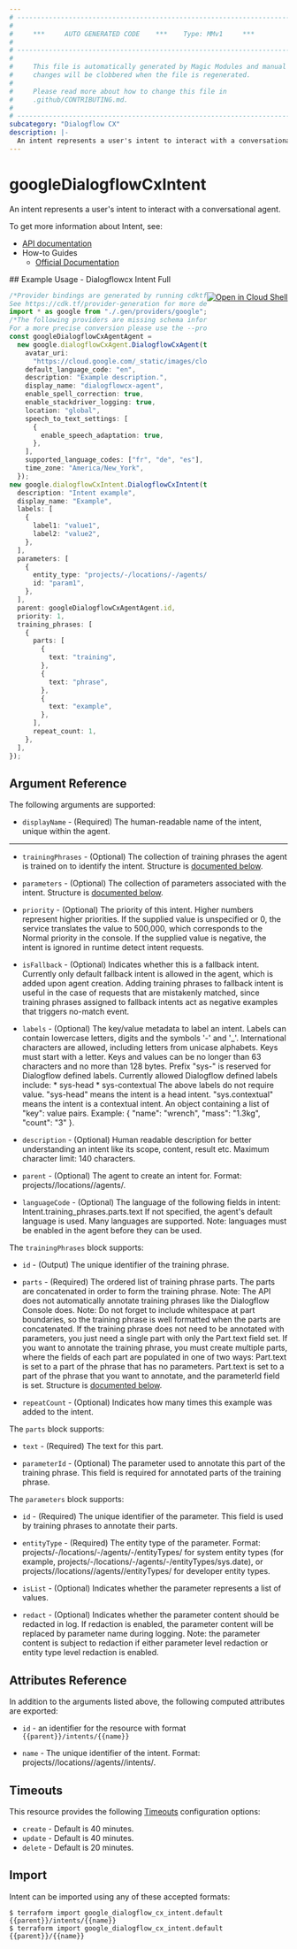```yaml
---
# ----------------------------------------------------------------------------
#
#     ***     AUTO GENERATED CODE    ***    Type: MMv1     ***
#
# ----------------------------------------------------------------------------
#
#     This file is automatically generated by Magic Modules and manual
#     changes will be clobbered when the file is regenerated.
#
#     Please read more about how to change this file in
#     .github/CONTRIBUTING.md.
#
# ----------------------------------------------------------------------------
subcategory: "Dialogflow CX"
description: |-
  An intent represents a user's intent to interact with a conversational agent.
---
```


# googleDialogflowCxIntent

An intent represents a user's intent to interact with a conversational agent.

To get more information about Intent, see:

* [API documentation](https://cloud.google.com/dialogflow/cx/docs/reference/rest/v3/projects.locations.agents.intents)
* How-to Guides
  * [Official Documentation](https://cloud.google.com/dialogflow/cx/docs)

<div class = "oics-button" style="float: right; margin: 0 0 -15px">
  <a href="https://console.cloud.google.com/cloudshell/open?cloudshell_git_repo=https%3A%2F%2Fgithub.com%2Fterraform-google-modules%2Fdocs-examples.git&cloudshell_working_dir=dialogflowcx_intent_full&cloudshell_image=gcr.io%2Fgraphite-cloud-shell-images%2Fterraform%3Alatest&open_in_editor=main.tf&cloudshell_print=.%2Fmotd&cloudshell_tutorial=.%2Ftutorial.md" target="_blank">
    <img alt="Open in Cloud Shell" src="//gstatic.com/cloudssh/images/open-btn.svg" style="max-height: 44px; margin: 32px auto; max-width: 100%;">
  </a>
</div>
## Example Usage - Dialogflowcx Intent Full

```typescript
/*Provider bindings are generated by running cdktf get.
See https://cdk.tf/provider-generation for more details.*/
import * as google from "./.gen/providers/google";
/*The following providers are missing schema information and might need manual adjustments to synthesize correctly: google.
For a more precise conversion please use the --provider flag in convert.*/
const googleDialogflowCxAgentAgent =
  new google.dialogflowCxAgent.DialogflowCxAgent(this, "agent", {
    avatar_uri:
      "https://cloud.google.com/_static/images/cloud/icons/favicons/onecloud/super_cloud.png",
    default_language_code: "en",
    description: "Example description.",
    display_name: "dialogflowcx-agent",
    enable_spell_correction: true,
    enable_stackdriver_logging: true,
    location: "global",
    speech_to_text_settings: [
      {
        enable_speech_adaptation: true,
      },
    ],
    supported_language_codes: ["fr", "de", "es"],
    time_zone: "America/New_York",
  });
new google.dialogflowCxIntent.DialogflowCxIntent(this, "basic_intent", {
  description: "Intent example",
  display_name: "Example",
  labels: [
    {
      label1: "value1",
      label2: "value2",
    },
  ],
  parameters: [
    {
      entity_type: "projects/-/locations/-/agents/-/entityTypes/sys.date",
      id: "param1",
    },
  ],
  parent: googleDialogflowCxAgentAgent.id,
  priority: 1,
  training_phrases: [
    {
      parts: [
        {
          text: "training",
        },
        {
          text: "phrase",
        },
        {
          text: "example",
        },
      ],
      repeat_count: 1,
    },
  ],
});

```

## Argument Reference

The following arguments are supported:

* `displayName` -
  (Required)
  The human-readable name of the intent, unique within the agent.

***

*   `trainingPhrases` -
    (Optional)
    The collection of training phrases the agent is trained on to identify the intent.
    Structure is [documented below](#nested_training_phrases).

*   `parameters` -
    (Optional)
    The collection of parameters associated with the intent.
    Structure is [documented below](#nested_parameters).

*   `priority` -
    (Optional)
    The priority of this intent. Higher numbers represent higher priorities.
    If the supplied value is unspecified or 0, the service translates the value to 500,000, which corresponds to the Normal priority in the console.
    If the supplied value is negative, the intent is ignored in runtime detect intent requests.

*   `isFallback` -
    (Optional)
    Indicates whether this is a fallback intent. Currently only default fallback intent is allowed in the agent, which is added upon agent creation.
    Adding training phrases to fallback intent is useful in the case of requests that are mistakenly matched, since training phrases assigned to fallback intents act as negative examples that triggers no-match event.

*   `labels` -
    (Optional)
    The key/value metadata to label an intent. Labels can contain lowercase letters, digits and the symbols '-' and '\_'. International characters are allowed, including letters from unicase alphabets. Keys must start with a letter. Keys and values can be no longer than 63 characters and no more than 128 bytes.
    Prefix "sys-" is reserved for Dialogflow defined labels. Currently allowed Dialogflow defined labels include: \* sys-head \* sys-contextual The above labels do not require value. "sys-head" means the intent is a head intent. "sys.contextual" means the intent is a contextual intent.
    An object containing a list of "key": value pairs. Example: { "name": "wrench", "mass": "1.3kg", "count": "3" }.

*   `description` -
    (Optional)
    Human readable description for better understanding an intent like its scope, content, result etc. Maximum character limit: 140 characters.

*   `parent` -
    (Optional)
    The agent to create an intent for.
    Format: projects/<Project ID>/locations/<Location ID>/agents/<Agent ID>.

*   `languageCode` -
    (Optional)
    The language of the following fields in intent:
    Intent.training\_phrases.parts.text
    If not specified, the agent's default language is used. Many languages are supported. Note: languages must be enabled in the agent before they can be used.

<a name="nested_training_phrases"></a>The `trainingPhrases` block supports:

*   `id` -
    (Output)
    The unique identifier of the training phrase.

*   `parts` -
    (Required)
    The ordered list of training phrase parts. The parts are concatenated in order to form the training phrase.
    Note: The API does not automatically annotate training phrases like the Dialogflow Console does.
    Note: Do not forget to include whitespace at part boundaries, so the training phrase is well formatted when the parts are concatenated.
    If the training phrase does not need to be annotated with parameters, you just need a single part with only the Part.text field set.
    If you want to annotate the training phrase, you must create multiple parts, where the fields of each part are populated in one of two ways:
    Part.text is set to a part of the phrase that has no parameters.
    Part.text is set to a part of the phrase that you want to annotate, and the parameterId field is set.
    Structure is [documented below](#nested_parts).

*   `repeatCount` -
    (Optional)
    Indicates how many times this example was added to the intent.

<a name="nested_parts"></a>The `parts` block supports:

*   `text` -
    (Required)
    The text for this part.

*   `parameterId` -
    (Optional)
    The parameter used to annotate this part of the training phrase. This field is required for annotated parts of the training phrase.

<a name="nested_parameters"></a>The `parameters` block supports:

*   `id` -
    (Required)
    The unique identifier of the parameter. This field is used by training phrases to annotate their parts.

*   `entityType` -
    (Required)
    The entity type of the parameter.
    Format: projects/-/locations/-/agents/-/entityTypes/<System Entity Type ID> for system entity types (for example, projects/-/locations/-/agents/-/entityTypes/sys.date), or projects/<Project ID>/locations/<Location ID>/agents/<Agent ID>/entityTypes/<Entity Type ID> for developer entity types.

*   `isList` -
    (Optional)
    Indicates whether the parameter represents a list of values.

*   `redact` -
    (Optional)
    Indicates whether the parameter content should be redacted in log. If redaction is enabled, the parameter content will be replaced by parameter name during logging.
    Note: the parameter content is subject to redaction if either parameter level redaction or entity type level redaction is enabled.

## Attributes Reference

In addition to the arguments listed above, the following computed attributes are exported:

*   `id` - an identifier for the resource with format `{{parent}}/intents/{{name}}`

*   `name` -
    The unique identifier of the intent.
    Format: projects/<Project ID>/locations/<Location ID>/agents/<Agent ID>/intents/<Intent ID>.

## Timeouts

This resource provides the following
[Timeouts](https://developer.hashicorp.com/terraform/plugin/sdkv2/resources/retries-and-customizable-timeouts) configuration options:

* `create` - Default is 40 minutes.
* `update` - Default is 40 minutes.
* `delete` - Default is 20 minutes.

## Import

Intent can be imported using any of these accepted formats:

```console
$ terraform import google_dialogflow_cx_intent.default {{parent}}/intents/{{name}}
$ terraform import google_dialogflow_cx_intent.default {{parent}}/{{name}}
```
